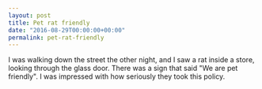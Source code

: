 ```yaml
---
layout: post
title: Pet rat friendly
date: "2016-08-29T00:00:00+00:00"
permalink: pet-rat-friendly
---
```


I was walking down the street the other night, and I saw a rat inside a store, looking through the glass door. There was a sign that said "We are pet friendly". I was impressed with how seriously they took this policy.

